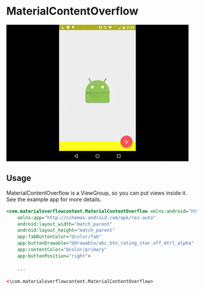 # MaterialContentOverflow

<img src="./contentoverflow.gif" width="480" height="360"></img>

## Usage

MaterialContentOverflow is a ViewGroup, so you can put views inside it.
See the example app for more details.

```xml
<com.materialoverflowcontent.MaterialContentOverflow xmlns:android="http://schemas.android.com/apk/res/android"
    xmlns:app="http://schemas.android.com/apk/res-auto"
    android:layout_width="match_parent"
    android:layout_height="match_parent"
    app:fabButtonColor="@color/fab"
    app:buttonDrawable="@drawable/abc_btn_rating_star_off_mtrl_alpha"
    app:contentColor="@color/primary"
    app:buttonPosition="right">

    ...

<\com.materialoverflowcontent.MaterialContentOverflow>
```